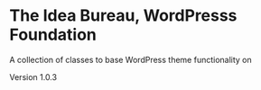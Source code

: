 The Idea Bureau, WordPresss Foundation
======================================

A collection of classes to base WordPress theme functionality on

Version 1.0.3
